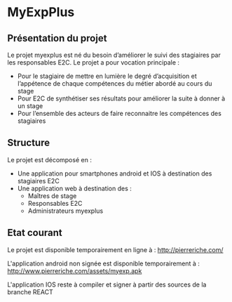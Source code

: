 # MyExpPlus

## Présentation du projet
Le projet myexplus est né du besoin d’améliorer le suivi des stagiaires par les responsables E2C.
Le projet a pour vocation principale :
+ Pour le stagiaire de mettre en lumière le degré d’acquisition et l’appétence de chaque compétences du métier abordé au cours du stage
+ Pour E2C de synthétiser ses résultats pour améliorer la suite à donner à un stage
+ Pour l’ensemble des acteurs de faire reconnaitre les compétences des stagiaires

## Structure
Le projet est décomposé en :
+ Une application pour smartphones android et IOS à destination des stagiaires E2C
+ Une application web à destination des :
  + Maîtres de stage
  + Responsables E2C
  + Administrateurs myexplus
  
## Etat courant
Le projet est disponible temporairement en ligne à : http://pierreriche.com/

L'application android non signée est disponible temporairement à : http://www.pierreriche.com/assets/myexp.apk

L'application IOS reste à compiler et signer à partir des sources de la branche REACT
